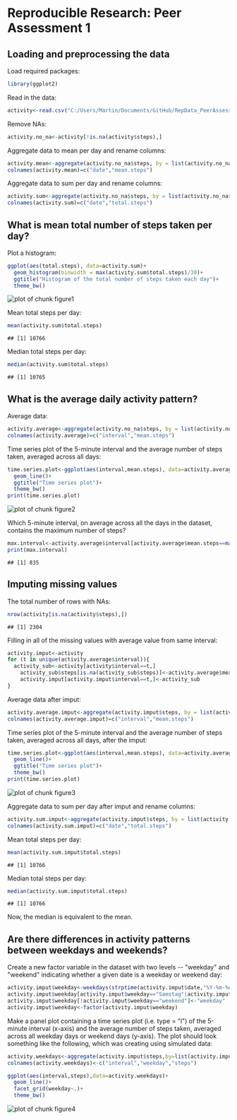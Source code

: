 # Reproducible Research: Peer Assessment 1


## Loading and preprocessing the data

Load required packages:

```r
library(ggplot2) 
```

Read in the data:

```r
activity<-read.csv("C:/Users/Martin/Documents/GitHub/RepData_PeerAssessment1/activity/activity.csv") 
```

Remove NAs:

```r
activity.no_na<-activity[!is.na(activity$steps),]
```

Aggregate data to mean per day and rename columns:

```r
activity.mean<-aggregate(activity.no_na$steps, by = list(activity.no_na$date), FUN = mean)
colnames(activity.mean)=c("date","mean.steps")
```

Aggregate data to sum per day and rename columns:

```r
activity.sum<-aggregate(activity.no_na$steps, by = list(activity.no_na$date), FUN = sum)
colnames(activity.sum)=c("date","total.steps")
```

## What is mean total number of steps taken per day?
Plot a histogram:

```r
ggplot(aes(total.steps), data=activity.sum)+
  geom_histogram(binwidth = max(activity.sum$total.steps)/30)+
  ggtitle("Histogram of the total number of steps taken each day")+
  theme_bw()
```

![plot of chunk figure1](figure/figure1.png) 

Mean total steps per day:

```r
mean(activity.sum$total.steps)
```

```
## [1] 10766
```

Median total steps per day:

```r
median(activity.sum$total.steps)
```

```
## [1] 10765
```

## What is the average daily activity pattern?
Average data:

```r
activity.average<-aggregate(activity.no_na$steps, by = list(activity.no_na$interval), FUN = mean)
colnames(activity.average)=c("interval","mean.steps")
```
Time series plot of the 5-minute interval and the average number of steps taken, averaged across all days:

```r
time.series.plot<-ggplot(aes(interval,mean.steps), data=activity.average)+
  geom_line()+
  ggtitle("Time series plot")+
  theme_bw()
print(time.series.plot)
```

![plot of chunk figure2](figure/figure2.png) 

Which 5-minute interval, on average across all the days in the dataset, contains the maximum number of steps?

```r
max.interval<-activity.average$interval[activity.average$mean.steps==max(activity.average$mean.steps)]
print(max.interval)
```

```
## [1] 835
```

## Imputing missing values
The total number of rows with NAs:

```r
nrow(activity[is.na(activity$steps),])
```

```
## [1] 2304
```

Filling in all of the missing values with average value from same interval:

```r
activity.imput<-activity
for (t in unique(activity.average$interval)){
  activity_sub<-activity[activity$interval==t,]
    activity_sub$steps[is.na(activity_sub$steps)]<-activity.average$mean.steps[activity.average$interval==t]
    activity.imput[activity.imput$interval==t,]<-activity_sub
}
```

Average data after imput:

```r
activity.average.imput<-aggregate(activity.imput$steps, by = list(activity.imput$interval), FUN = mean)
colnames(activity.average.imput)=c("interval","mean.steps")
```

Time series plot of the 5-minute interval and the average number of steps taken, averaged across all days, after the imput:

```r
time.series.plot<-ggplot(aes(interval,mean.steps), data=activity.average.imput)+
  geom_line()+
  ggtitle("Time series plot")+
  theme_bw()
print(time.series.plot)
```

![plot of chunk figure3](figure/figure3.png) 

Aggregate data to sum per day after imput and rename columns:

```r
activity.sum.imput<-aggregate(activity.imput$steps, by = list(activity.imput$date), FUN = sum)
colnames(activity.sum.imput)=c("date","total.steps")
```

Mean total steps per day:

```r
mean(activity.sum.imput$total.steps)
```

```
## [1] 10766
```

Median total steps per day:

```r
median(activity.sum.imput$total.steps)
```

```
## [1] 10766
```
Now, the median is equivalent to the mean.

## Are there differences in activity patterns between weekdays and weekends?

Create a new factor variable in the dataset with two levels -- "weekday" and "weekend" indicating whether a given date is a weekday or weekend day:

```r
activity.imput$weekday<-weekdays(strptime(activity.imput$date,"%Y-%m-%d"))
activity.imput$weekday[activity.imput$weekday=="Samstag"|activity.imput$weekday=="Sonntag"]<-"weekend"
activity.imput$weekday[!activity.imput$weekday=="weekend"]<-"weekday"
activity.imput$weekday<-factor(activity.imput$weekday)
```

Make a panel plot containing a time series plot (i.e. type = "l") of the 5-minute interval (x-axis) and the average number of steps taken, averaged across all weekday days or weekend days (y-axis). The plot should look something like the following, which was creating using simulated data:

```r
activity.weekdays<-aggregate(activity.imput$steps,by=list(activity.imput$interval,activity.imput$weekday),mean)
colnames(activity.weekdays)<-c("interval","weekday","steps")

ggplot(aes(interval,steps),data=activity.weekdays)+
  geom_line()+
  facet_grid(weekday~.)+
  theme_bw()
```

![plot of chunk figure4](figure/figure4.png) 
